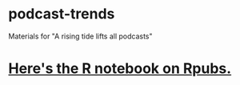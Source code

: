 # podcast-trends
Materials for "A rising tide lifts all podcasts"

# [Here's the R notebook on Rpubs.](http://rpubs.com/apalbright/podcast-release-trends)
